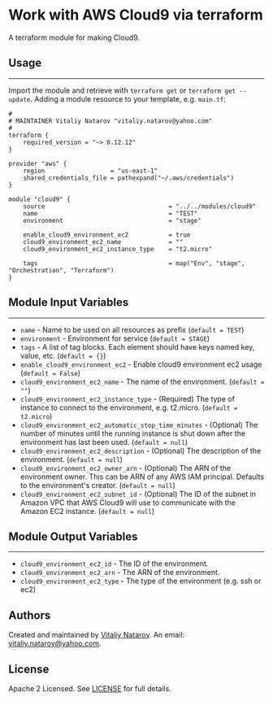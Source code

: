 # Work with AWS Cloud9 via terraform

A terraform module for making Cloud9.


## Usage
----------------------
Import the module and retrieve with ```terraform get``` or ```terraform get --update```. Adding a module resource to your template, e.g. `main.tf`:

```
#
# MAINTAINER Vitaliy Natarov "vitaliy.natarov@yahoo.com"
#
terraform {
    required_version = "~> 0.12.12"
}

provider "aws" {
    region                  = "us-east-1"
    shared_credentials_file = pathexpand("~/.aws/credentials")
}

module "cloud9" {
    source                                  = "../../modules/cloud9"
    name                                    = "TEST"
    environment                             = "stage"

    enable_cloud9_environment_ec2           = true
    cloud9_environment_ec2_name             = ""
    cloud9_environment_ec2_instance_type    = "t2.micro"

    tags                                    = map("Env", "stage", "Orchestration", "Terraform")
}
```

## Module Input Variables
----------------------
- `name` - Name to be used on all resources as prefix (`default = TEST`)
- `environment` - Environment for service (`default = STAGE`)
- `tags` - A list of tag blocks. Each element should have keys named key, value, etc. (`default = {}`)
- `enable_cloud9_environment_ec2` - Enable cloud9 environment ec2 usage (`default = False`)
- `cloud9_environment_ec2_name` - The name of the environment. (`default = ""`)
- `cloud9_environment_ec2_instance_type` - (Required) The type of instance to connect to the environment, e.g. t2.micro. (`default = t2.micro`)
- `cloud9_environment_ec2_automatic_stop_time_minutes` - (Optional) The number of minutes until the running instance is shut down after the environment has last been used. (`default = null`)
- `cloud9_environment_ec2_description` - (Optional) The description of the environment. (`default = null`)
- `cloud9_environment_ec2_owner_arn` - (Optional) The ARN of the environment owner. This can be ARN of any AWS IAM principal. Defaults to the environment's creator. (`default = null`)
- `cloud9_environment_ec2_subnet_id` - (Optional) The ID of the subnet in Amazon VPC that AWS Cloud9 will use to communicate with the Amazon EC2 instance. (`default = null`)

## Module Output Variables
----------------------
- `cloud9_environment_ec2_id` - The ID of the environment.
- `cloud9_environment_ec2_arn` - The ARN of the environment.
- `cloud9_environment_ec2_type` - The type of the environment (e.g. ssh or ec2)


## Authors

Created and maintained by [Vitaliy Natarov](https://github.com/SebastianUA). An email: [vitaliy.natarov@yahoo.com](vitaliy.natarov@yahoo.com).

## License

Apache 2 Licensed. See [LICENSE](https://github.com/SebastianUA/terraform/blob/master/LICENSE) for full details.
